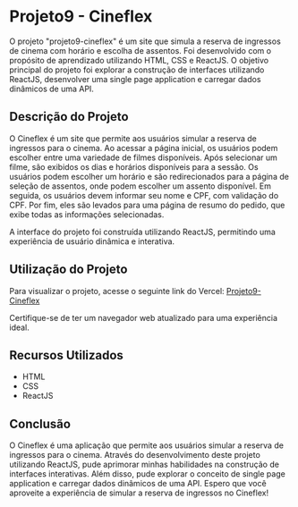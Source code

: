 # Projeto9 - Cineflex

O projeto "projeto9-cineflex" é um site que simula a reserva de ingressos de cinema com horário e escolha de assentos. Foi desenvolvido com o propósito de aprendizado utilizando HTML, CSS e ReactJS. O objetivo principal do projeto foi explorar a construção de interfaces utilizando ReactJS, desenvolver uma single page application e carregar dados dinâmicos de uma API.

## Descrição do Projeto

O Cineflex é um site que permite aos usuários simular a reserva de ingressos para o cinema. Ao acessar a página inicial, os usuários podem escolher entre uma variedade de filmes disponíveis. Após selecionar um filme, são exibidos os dias e horários disponíveis para a sessão. Os usuários podem escolher um horário e são redirecionados para a página de seleção de assentos, onde podem escolher um assento disponível. Em seguida, os usuários devem informar seu nome e CPF, com validação do CPF. Por fim, eles são levados para uma página de resumo do pedido, que exibe todas as informações selecionadas.

A interface do projeto foi construída utilizando ReactJS, permitindo uma experiência de usuário dinâmica e interativa.

## Utilização do Projeto

Para visualizar o projeto, acesse o seguinte link do Vercel: [Projeto9-Cineflex](https://projeto9-cineflex-aikenkov.vercel.app/)

Certifique-se de ter um navegador web atualizado para uma experiência ideal.

## Recursos Utilizados

- HTML
- CSS
- ReactJS

## Conclusão

O Cineflex é uma aplicação que permite aos usuários simular a reserva de ingressos para o cinema. Através do desenvolvimento deste projeto utilizando ReactJS, pude aprimorar minhas habilidades na construção de interfaces interativas. Além disso, pude explorar o conceito de single page application e carregar dados dinâmicos de uma API. Espero que você aproveite a experiência de simular a reserva de ingressos no Cineflex!

